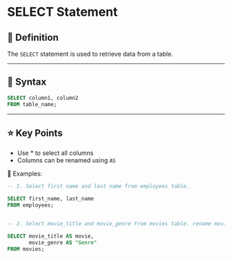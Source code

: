 # SELECT Statement

## 🔹 Definition
The `SELECT` statement is used to retrieve data from a table.


---
## 🔹 Syntax

```sql
SELECT column1, column2
FROM table_name;
```
-------




## ⭐️ Key Points 

- Use * to select all columns 
- Columns can be renamed using `AS`

 💫 Examples: 
```sql
-- 1. Select first name and last name from employees table. 

SELECT first_name, last_name
FROM employees;


-- 2. Select movie_title and movie_genre from movies table. rename movie_title to movie and movie_genre to genre

SELECT movie_title AS movie,
       movie_genre AS "Genre"
FROM movies;
```       
